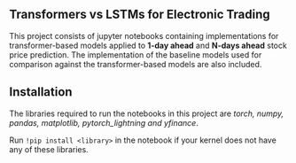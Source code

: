 ## Transformers vs LSTMs for Electronic Trading

This project consists of jupyter notebooks containing implementations for transformer-based models applied to **1-day ahead** and **N-days ahead** stock price prediction. The implementation of the baseline models used for comparison against the transformer-based models are also included.

## Installation
The libraries required to run the notebooks in this project are _torch, numpy, pandas, matplotlib, pytorch_lightning and yfinance_.

Run ```!pip install <library>``` in the notebook if your kernel does not have any of these libraries.

<!-- 
## Usage
Use examples liberally, and show the expected output if you can. It's helpful to have inline the smallest example of usage that you can demonstrate, while providing links to more sophisticated examples if they are too long to reasonably include in the README. -->
<!-- 
## Authors and acknowledgment
Show your appreciation to those who have contributed to the project. -->


